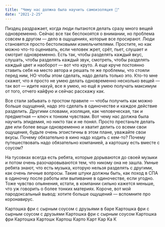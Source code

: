 ```yaml
---
title: "Чему нас должна была научить самоизоляция 🥜"
date: "2021-2-25"
---
```


Пиздец раздражает, когда люди пытаются делать сразу много вещей одновременно. Сейчас все так беспокоятся о внимании, но проблема совсем в другом — дело в ощущениях, которые все просирают. Люди становятся просто бестолковыми измельчителями. Простите, но как можно что-то оценивать, если человек жрет, срёт, пьет, слушает и смотрит одновременно. Есть так, чтобы разделять каждый вкус, слушать, чтобы разделять каждый звук, смотреть, чтобы разделять каждый цвет и наоборот — вот что круто. А еще круче постоянно ставить себя на место автора и решать те же проблемы, что стояли перед ним, НО чтобы этом сделать, надо делать только это. Кто-то мне скажет, что я просто не умею делать одновременно несколько вещей — так вот — идите нахуй, все я умею, но ещё я умею получать максимум от того, отчего кайфую и сейчас расскажу как. 

Все стали забывать о простом правиле — чтобы получить как можно больше ощущений, надо это сделать в одиночестве и каждое действие разделить. Другими словами, изоляция, как человеческая, так и предметная — ключ к тонким чувствам. Вот чему нас должна была научить эпидемия, но никто так и не понял. Просто престаньте делать две или более вещи одновременно и хватит делить со всеми свои ощущения, будьте очень эгоистичны в этом плане, уважайте свои вкусы. Почему обязательно в кино надо ходить с кем-то? Почему путешествовать надо обязательно компанией, а картошку есть вместе с соусом? 

На тусовках всегда есть ребята, которые дорываются до своей музыки и потом очень разочаровываются тем, что никому она не зашла. Умные ребята знают, что есть музыка, которую нельзя разделять с другими, как очень личные вопросы. Такие штуки должны быть, как поход в СПА в одиночку после работы или выпивание в одиночестве, если угодно. Тоже чувство опьянения, кстати, в компании сильно кажется меньше, что уж говорить о более тонких материях. Короче, вот мой пародоксальный вывод: хотите больше ощущений — вспомните про коронавирус. 

Картошка фри с сырным соусом с друзьями в баре
Картошка фри с сырным соусом с друзьями 
Картошка фри с сырным соусом
Картошка фри
Картошка
Картошк
Картош
Карто
Карт
Кар
Ка
К